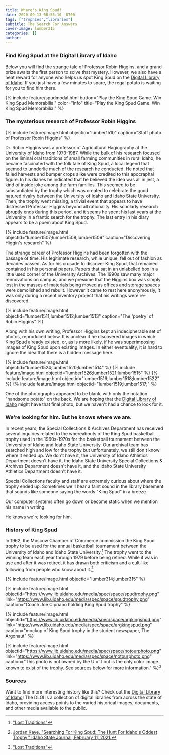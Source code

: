 ```yaml
---
title: Where's King Spud?
date: 2020-09-13 08:55:10 -0700
tags: ["trophies","libraries"]
subtitle: The Search For Answers
cover-image: lumber315
categories: []
author: 
---
```

### Find King Spud at the Digital Library of Idaho

Below you will find the strange tale of Professor Robin Higgins, and a grand prize awaits the first person to solve that mystery. However, we also have a neat reward for anyone who helps us spot King Spud on the [Digital Library of Idaho](https://www.digitallibraryofidaho.org/). If you just have a few minutes to spare, the regal potato is waiting for you to find him there.

{% include feature/spudmodal.html button="Play the King Spud Game. Win King Spud Memorabilia." color="info" title="Play the King Spud Game. Win King Spud Memorabilia." %}

### The mysterious research of Professor Robin Higgins

{% include feature/image.html objectid="lumber1510" caption="Staff photo of Professor Robin Higgins" %}

Dr. Robin Higgins was a professor of Agricultural Hagiography at the University of Idaho from 1973-1987. While the bulk of his research focused on the liminal oral traditions of small farming communities in rural Idaho, he became fascinated with the folk tale of King Spud, a local legend that seemed to unnderlie much of the research he conducted. He noted that failed harvests and bumper crops alike were credited to this apocraphal figure. In his diaries he indicated that he believed the idea was all in jest, a kind of inside joke among the farm families. This seemed to be substantiated by the trophy which was created to celebrate the good natured rivalry between the University of Idaho and Idaho State University. Then, the trophy went missing, a trivial event that appears to have distressed Professor Higgins beyond all rationality. His scholarly research abruptly ends during this period, and it seems he spent his last years at the University in a frantic search for the trophy. The last entry in his diary appears to be a poem about King Spud. 

{% include feature/image.html objectid="lumber1507;lumber1508;lumber1509" caption="Discovering Higgin's research" %}

The strange career of Professor Higgins had been forgotten with the passage of time. His legitimate research, while unique, fell out of fashion as decades passed. As for his crusade to discover King Spud, that remained contained in his personal papers. Papers that sat in an unlabelled box in a little used corner of the University Archives. The 1990s saw many major rennovations on campus, and we presume that the Higgins box was simply lost in the masses of materials being moved as offices and storage spaces were demolished and rebuilt. However it came to rest here anonymously, it was only during a recent inventory project that his writings were re-discovered. 

{% include feature/image.html objectid="lumber1511;lumber1512;lumber1513" caption="The 'poetry' of Robin Higgins" %}

Along with his own writing, Professor Higgins kept an indecipherable set of photos, reproduced below. It is unclear if he discovered images in which King Spud already existed, or, as is more likely, if he was superimposing images of King Spud upon existing images. In either eventuality, it is hard to ignore the idea that there is a hidden message here.

{% include feature/image.html objectid="lumber1524;lumber1520;lumber1514" %}
{% include feature/image.html objectid="lumber1526;lumber1521;lumber1515" %}
{% include feature/image.html objectid="lumber1516;lumber1518;lumber1522" %}
{% include feature/image.html objectid="lumber1519;lumber1517;" %}

One of the photographs appeared to be blank, with only the notation "handsome potato" on the back. We are hoping that the [Digital Library of Idaho](https://www.digitallibraryofidaho.org/) might have that final photo, but we haven't had a chance to look for it.

### We're looking for him. But he knows where we are.

In recent years, the Special Collections & Archives Department has received several inquiries related to the whereabouts of the King Spud basketball trophy used in the 1960s-1970s for the basketball tournament between the University of Idaho and Idaho State University. Our archival team has searched high and low for the trophy but unfortunately, we still don't know where it ended up. We don't have it, the University of Idaho Athletics Department doesn't have it, the Idaho State University Special Collections & Archives Department doesn't have it, and the Idaho State University Athletics Department doesn't have it. 

Special Collections faculty and staff are extremely curious about where the trophy ended up. Sometimes we'll hear a faint sound in the library basement that sounds like someone saying the words "King Spud" in a breeze. 

Our computer systems often go down or become static when we mention his name in writing. 

He knows we're looking for him. 

### History of King Spud

In 1962, the Moscow Chamber of Commerce commission the King Spud trophy to be used for the annual basketball tournament between the University of Idaho and Idaho State University.[^1] The trophy went to the winning team each year through 1979 before being retired. While it was in use and after it was retired, it has drawn both criticism and a cult-like following from people who know about it.[^2]

{% include feature/image.html objectid="lumber314;lumber315" %}

{% include feature/image.html objectid="https://www.lib.uidaho.edu/media/spec/space/spudtrophy.png" link="https://www.lib.uidaho.edu/media/spec/space/spudtrophy.png" caption="Coach Joe Cipriano holding King Spud trophy" %}

{% include feature/image.html objectid="https://www.lib.uidaho.edu/media/spec/space/argkingspud.png" link="https://www.lib.uidaho.edu/media/spec/space/argkingspud.png" caption="mockup of King Spud trophy in the student newspaper, The Argonaut" %}

{% include feature/image.html objectid="https://www.lib.uidaho.edu/media/spec/space/notourphoto.png" link="https://www.lib.uidaho.edu/media/spec/space/notourphoto.png" caption="This photo is not owned by the U of I but is the only color image known to exist of the trophy. See sources below for more information." %}[^1]

### Sources

[^1]: ["Lost Traditions"](https://gomightyvandals.wordpress.com/lost-traditions/)

[^2]: [Jordan Kaye, "Searching For King Spud: The Hunt For Idaho's Oddest Trophy," Idaho State Journal, February 11, 2021.](https://www.idahostatejournal.com/sports/the-hunt-for-idahos-oddest-trophy/article_88bc4f92-64f9-5347-94de-fe22d5a11694.html)

Want to find more interesting history like this? Check out the [Digital Library of Idaho](https://www.digitallibraryofidaho.org/)! The DLOI is a collection of digital libraries from across the state of Idaho, providing access points to the varied historical images, documents, and other media available to the public.